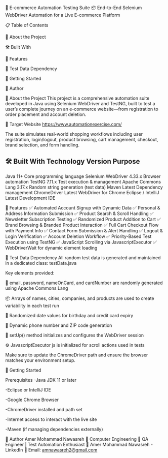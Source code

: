 🚀 E-commerce Automation Testing Suite
📦 End-to-End Selenium WebDriver Automation for a Live E-commerce Platform

📋 Table of Contents

📖 About the Project

🛠️ Built With

🌟 Features

🧪 Test Data Dependency

🚀 Getting Started

👤 Author


📖 About the Project
This project is a comprehensive automation suite developed in Java using Selenium WebDriver and TestNG, built to test a user’s complete journey on an e-commerce website—from registration to order placement and account deletion.

🔗 Target Website
https://www.automationexercise.com/

The suite simulates real-world shopping workflows including user registration, login/logout, product browsing, cart management, checkout, brand selection, and form handling.

🛠️ Built With
Technology	                Version         	Purpose
---------------------------------------------------------------------------
Java                    	11+         	    Core programming language
Selenium WebDriver      	4.33.x	            Browser automation
TestNG	                    7.11.x	            Test execution & management
Apache Commons Lang     	3.17.x	            Random string generation (test data)
Maven                   	Latest          	Dependency management
ChromeDriver	            Latest	            WebDriver for Chrome
Eclipse / IntelliJ	        Latest	            Development IDE


🌟 Features
✅ Automated Account Signup with Dynamic Data
✅ Personal & Address Information Submission
✅ Product Search & Scroll Handling
✅ Newsletter Subscription Testing
✅ Randomized Product Addition to Cart
✅ Brand Browsing & Branded Product Interaction
✅ Full Cart Checkout Flow with Payment Info
✅ Contact Form Submission & Alert Handling
✅ Logout & Login Verification
✅ Account Deletion Workflow
✅ Priority-Based Test Execution using TestNG
✅ JavaScript Scrolling via JavascriptExecutor
✅ WebDriverWait for dynamic element loading


🧪 Test Data Dependency
All random test data is generated and maintained in a dedicated class:
testData.java

Key elements provided:

🔐 email, password, nameOnCard, and cardNumber are randomly generated using Apache Commons Lang

📦 Arrays of names, cities, companies, and products are used to create variability in each test run

📆 Randomized date values for birthday and credit card expiry

📲 Dynamic phone number and ZIP code generation

📜 setUp() method initializes and configures the WebDriver session

⚙️ JavascriptExecutor js is initialized for scroll actions used in tests

Make sure to update the ChromeDriver path and ensure the browser matches your environment setup.


🚀 Getting Started

Prerequisites
-Java JDK 11 or later

-Eclipse or IntelliJ IDE

-Google Chrome Browser

-ChromeDriver installed and path set

-Internet access to interact with the live site

-Maven (if managing dependencies externally)


👤 Author
Amer Mohammad Nawasreh
📍 Computer Engineering
💼 QA Engineer | Test Automation Enthusiast
🔗 Amer Mohammad Nawasreh - LinkedIn
📧 Email: amnawasreh2@gmail.com